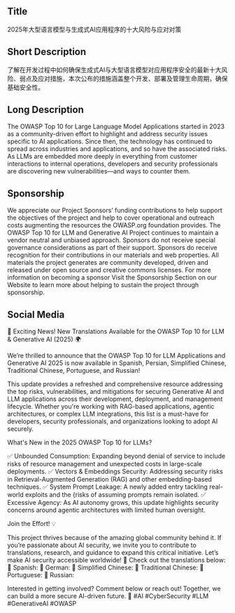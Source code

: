 ## Title
2025年大型语言模型与生成式AI应用程序的十大风险与应对对策

## Short Description
了解在开发过程中如何确保生成式AI与大型语言模型对应用程序安全的最新十大风险、弱点及应对措施，本次公布的措施涵盖整个开发、部署及管理生命周期，确保基础安全性。

## Long Description
The OWASP Top 10 for Large Language Model Applications started in 2023 as a community-driven effort to highlight and address security issues specific to AI applications. Since then, the technology has continued to spread across industries and applications, and so have the associated risks. As LLMs are embedded more deeply in everything from customer interactions to internal operations, developers and security professionals are discovering new vulnerabilities—and ways to counter them.

## Sponsorship
We appreciate our Project Sponsors’ funding contributions to help support the objectives of the project and help to cover operational and outreach costs augmenting the resources the OWASP.org foundation provides. The OWASP Top 10 for LLM and Generative AI Project continues to maintain a vendor neutral and unbiased approach. Sponsors do not receive special governance considerations as part of their support. Sponsors do receive recognition for their contributions in our materials and web properties.
All materials the project generates are community developed, driven and released under open source and creative commons licenses. For more information on becoming a sponsor Visit the Sponsorship Section on our Website to learn more about helping to sustain the project through sponsorship.

## Social Media
🚀 Exciting News! New Translations Available for the OWASP Top 10 for LLM & Generative AI (2025) 🌍

We’re thrilled to announce that the OWASP Top 10 for LLM Applications and Generative AI 2025 is now available in Spanish, Persian, Simplified Chinese, Traditional Chinese, Portuguese, and Russian!

This update provides a refreshed and comprehensive resource addressing the top risks, vulnerabilities, and mitigations for securing Generative AI and LLM applications across their development, deployment, and management lifecycle. Whether you're working with RAG-based applications, agentic architectures, or complex LLM integrations, this list is a must-have for developers, security professionals, and organizations looking to adopt AI securely.

What's New in the 2025 OWASP Top 10 for LLMs?

✅ Unbounded Consumption: Expanding beyond denial of service to include risks of resource management and unexpected costs in large-scale deployments.
✅ Vectors & Embeddings Security: Addressing security risks in Retrieval-Augmented Generation (RAG) and other embedding-based techniques.
✅ System Prompt Leakage: A newly added entry tackling real-world exploits and the {risks of assuming prompts remain isolated.
✅ Excessive Agency: As AI autonomy grows, this update highlights security concerns around agentic architectures with limited human oversight.

Join the Effort! 💡

This project thrives because of the amazing global community behind it. If you’re passionate about AI security, we invite you to contribute to translations, research, and guidance to expand this critical initiative. Let’s make AI security accessible worldwide!
📢 Check out the translations below:
 🔗 Spanish: 
 🔗 German: 
 🔗 Simplified Chinese: 
 🔗 Traditional Chinese: 
 🔗 Portuguese: 
 🔗 Russian: 

Interested in getting involved? Comment below or reach out! Together, we can build a more secure AI-driven future. 💙 #AI #CyberSecurity #LLM #GenerativeAI #OWASP
